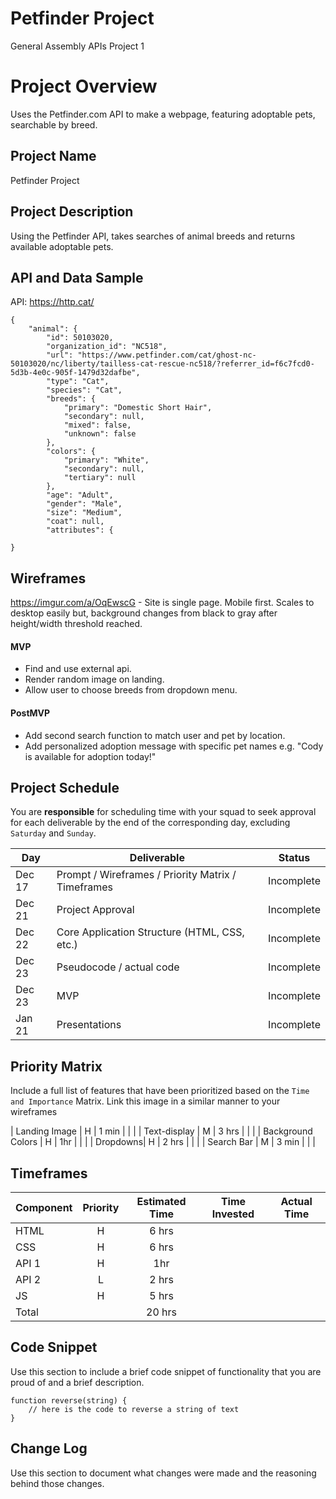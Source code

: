 # Petfinder Project
General Assembly APIs Project 1

# Project Overview
Uses the Petfinder.com API to make a webpage, featuring adoptable pets, searchable by breed.   

## Project Name

Petfinder Project 

## Project Description

Using the Petfinder API, takes searches of animal breeds and returns available adoptable pets.   

## API and Data Sample

API: https://http.cat/

```
{
    "animal": {
        "id": 50103020,
        "organization_id": "NC518",
        "url": "https://www.petfinder.com/cat/ghost-nc-50103020/nc/liberty/tailless-cat-rescue-nc518/?referrer_id=f6c7fcd0-5d3b-4e0c-905f-1479d32dafbe",
        "type": "Cat",
        "species": "Cat",
        "breeds": {
            "primary": "Domestic Short Hair",
            "secondary": null,
            "mixed": false,
            "unknown": false
        },
        "colors": {
            "primary": "White",
            "secondary": null,
            "tertiary": null
        },
        "age": "Adult",
        "gender": "Male",
        "size": "Medium",
        "coat": null,
        "attributes": {

}
```
## Wireframes

https://imgur.com/a/OqEwscG - Site is single page. Mobile first. Scales to desktop easily but, background changes from black to gray after height/width threshold reached. 

#### MVP 

- Find and use external api. 
- Render random image on landing.
- Allow user to choose breeds from dropdown menu.  

#### PostMVP  

- Add second search function to match user and pet by location.  
- Add personalized adoption message with specific pet names e.g. "Cody is available for adoption today!" 

## Project Schedule

You are **responsible** for scheduling time with your squad to seek approval for each deliverable by the end of the corresponding day, excluding `Saturday` and `Sunday`.

|  Day | Deliverable | Status
|---|---| ---|
|Dec 17| Prompt / Wireframes / Priority Matrix / Timeframes | Incomplete
|Dec 21| Project Approval | Incomplete
|Dec 22| Core Application Structure (HTML, CSS, etc.) | Incomplete
|Dec 23| Pseudocode / actual code | Incomplete
|Dec 23| MVP | Incomplete
|Jan 21| Presentations | Incomplete

## Priority Matrix

Include a full list of features that have been prioritized based on the `Time and Importance` Matrix.  Link this image in a similar manner to your wireframes

| Landing Image | H | 1 min |  |  |
| Text-display | M | 3 hrs | | |
| Background Colors | H | 1hr |  | |
| Dropdowns| H | 2 hrs |  |  |
| Search Bar | M | 3 min |  |  |


## Timeframes

| Component | Priority | Estimated Time | Time Invested | Actual Time |
| --- | :---: |  :---: | :---: | :---: |
| HTML | H | 6 hrs |  |  |
| CSS | H | 6 hrs | | |
| API 1 | H | 1hr |  | |
| API 2| L | 2 hrs |  |  |
| JS | H | 5 hrs |  |  |
| Total| | 20 hrs |  |  |

## Code Snippet

Use this section to include a brief code snippet of functionality that you are proud of and a brief description.  

```
function reverse(string) {
	// here is the code to reverse a string of text
}
```

## Change Log
 Use this section to document what changes were made and the reasoning behind those changes. 
